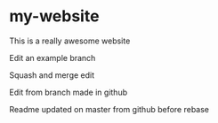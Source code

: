 # my-website

This is a really awesome website

Edit an example branch

Squash and merge edit

Edit from branch made in github

Readme updated on master from github before rebase
